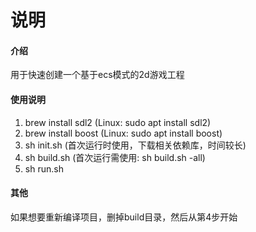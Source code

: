 # 说明

#### 介绍
用于快速创建一个基于ecs模式的2d游戏工程

#### 使用说明

1. brew install sdl2 (Linux: sudo apt install sdl2)
2. brew install boost (Linux: sudo apt install boost)
3. sh init.sh (首次运行时使用，下载相关依赖库，时间较长)
4. sh build.sh (首次运行需使用: sh build.sh -all)
5. sh run.sh

#### 其他

如果想要重新编译项目，删掉build目录，然后从第4步开始